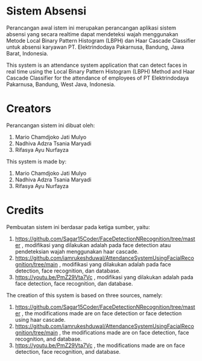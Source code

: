 # Sistem Absensi 
Perancangan awal istem ini merupakan perancangan aplikasi sistem absensi yang secara realtime dapat mendeteksi wajah menggunakan Metode Local Binary Pattern Histogram (LBPH) dan Haar Cascade Classifier untuk absensi karyawan PT. Elektrindodaya Pakarnusa, Bandung, Jawa Barat, Indonesia.

This system is an attendance system application that can detect faces in real time using the Local Binary Pattern Histogram (LBPH) Method and Haar Cascade Classifier for the attendance of employees of PT Elektrindodaya Pakarnusa, Bandung, West Java, Indonesia.

# Creators
Perancangan sistem ini dibuat oleh:
1. Mario Chamdjoko Jati Mulyo
2. Nadhiva Adzra Tsania Maryadi
3. Rifasya Ayu Nurfayza

This system is made by:
1. Mario Chamdjoko Jati Mulyo
2. Nadhiva Adzra Tsania Maryadi
3. Rifasya Ayu Nurfayza

# Credits
Pembuatan sistem ini berdasar pada ketiga sumber, yaitu:
1. https://github.com/Sagar15Coder/FaceDetectionNRecognition/tree/master , modifikasi yang dilakukan adalah pada face detection atau
pendeteksian wajah menggunakan haar cascade.
2. https://github.com/iamrukeshduwal/AttendanceSystemUsingFacialRecognition/tree/main , modifikasi yang dilakukan adalah pada face
detection, face recognition, dan database.
3. https://youtu.be/PmZ29Vta7Vc , modifikasi yang dilakukan adalah
pada face detection, face recognition, dan database.

The creation of this system is based on three sources, namely:
1. https://github.com/Sagar15Coder/FaceDetectionNRecognition/tree/master , the modifications made are on face detection or
face detection using haar cascade.
2. https://github.com/iamrukeshduwal/AttendanceSystemUsingFacialRecognition/tree/main , the modifications made are on face
detection, face recognition, and database.
3. https://youtu.be/PmZ29Vta7Vc , the modifications made are
on face detection, face recognition, and database.